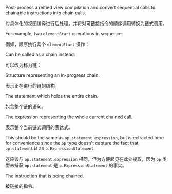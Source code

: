 Post-process a reified view compilation and convert sequential calls to chainable instructions
into chain calls.

对具体化的视图编译进行后处理，并将对可链接指令的顺序调用转换为链式调用。

For example, two `elementStart` operations in sequence:

例如，顺序执行两个 `elementStart` 操作：

Can be called as a chain instead:

可以改为称为链：

Structure representing an in-progress chain.

表示正在进行的链的结构。

The statement which holds the entire chain.

包含整个链的语句。

The expression representing the whole current chained call.

表示整个当前链式调用的表达式。

This should be the same as `op.statement.expression`, but is extracted here for convenience
since the `op` type doesn't capture the fact that `op.statement` is an `o.ExpressionStatement`.

这应该与 `op.statement.expression` 相同，但为方便起见在此处提取，因为 `op` 类型未捕获 `op.statement` 是 `o.ExpressionStatement` 的事实。

The instruction that is being chained.

被链接的指令。